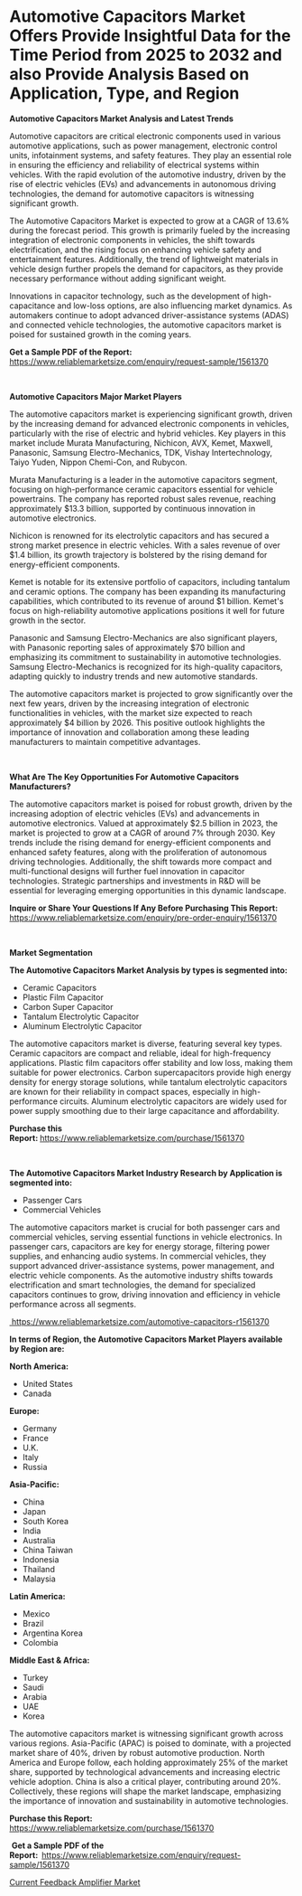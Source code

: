 <p><h1>Automotive Capacitors Market Offers Provide Insightful Data for the Time Period from 2025 to 2032 and also Provide Analysis Based on Application, Type, and Region</h1></p><p><strong>Automotive Capacitors Market Analysis and Latest Trends</strong></p>
<p><p>Automotive capacitors are critical electronic components used in various automotive applications, such as power management, electronic control units, infotainment systems, and safety features. They play an essential role in ensuring the efficiency and reliability of electrical systems within vehicles. With the rapid evolution of the automotive industry, driven by the rise of electric vehicles (EVs) and advancements in autonomous driving technologies, the demand for automotive capacitors is witnessing significant growth.</p><p>The Automotive Capacitors Market is expected to grow at a CAGR of 13.6% during the forecast period. This growth is primarily fueled by the increasing integration of electronic components in vehicles, the shift towards electrification, and the rising focus on enhancing vehicle safety and entertainment features. Additionally, the trend of lightweight materials in vehicle design further propels the demand for capacitors, as they provide necessary performance without adding significant weight.</p><p>Innovations in capacitor technology, such as the development of high-capacitance and low-loss options, are also influencing market dynamics. As automakers continue to adopt advanced driver-assistance systems (ADAS) and connected vehicle technologies, the automotive capacitors market is poised for sustained growth in the coming years.</p></p>
<p><strong>Get a Sample PDF of the Report:&nbsp;</strong> <a href="https://www.reliablemarketsize.com/enquiry/request-sample/1561370?utm_campaign=2289&utm_medium=2&utm_source=Github&utm_content=ia&utm_term=10022025&utm_id=automotive-capacitors">https://www.reliablemarketsize.com/enquiry/request-sample/1561370</a></p>
<p>&nbsp;</p>
<p><strong>Automotive Capacitors Major Market Players</strong></p>
<p><p>The automotive capacitors market is experiencing significant growth, driven by the increasing demand for advanced electronic components in vehicles, particularly with the rise of electric and hybrid vehicles. Key players in this market include Murata Manufacturing, Nichicon, AVX, Kemet, Maxwell, Panasonic, Samsung Electro-Mechanics, TDK, Vishay Intertechnology, Taiyo Yuden, Nippon Chemi-Con, and Rubycon. </p><p>Murata Manufacturing is a leader in the automotive capacitors segment, focusing on high-performance ceramic capacitors essential for vehicle powertrains. The company has reported robust sales revenue, reaching approximately $13.3 billion, supported by continuous innovation in automotive electronics. </p><p>Nichicon is renowned for its electrolytic capacitors and has secured a strong market presence in electric vehicles. With a sales revenue of over $1.4 billion, its growth trajectory is bolstered by the rising demand for energy-efficient components.</p><p>Kemet is notable for its extensive portfolio of capacitors, including tantalum and ceramic options. The company has been expanding its manufacturing capabilities, which contributed to its revenue of around $1 billion. Kemet's focus on high-reliability automotive applications positions it well for future growth in the sector.</p><p>Panasonic and Samsung Electro-Mechanics are also significant players, with Panasonic reporting sales of approximately $70 billion and emphasizing its commitment to sustainability in automotive technologies. Samsung Electro-Mechanics is recognized for its high-quality capacitors, adapting quickly to industry trends and new automotive standards.</p><p>The automotive capacitors market is projected to grow significantly over the next few years, driven by the increasing integration of electronic functionalities in vehicles, with the market size expected to reach approximately $4 billion by 2026. This positive outlook highlights the importance of innovation and collaboration among these leading manufacturers to maintain competitive advantages.</p></p>
<p>&nbsp;</p>
<p><strong>What Are The Key Opportunities For Automotive Capacitors Manufacturers?</strong></p>
<p><p>The automotive capacitors market is poised for robust growth, driven by the increasing adoption of electric vehicles (EVs) and advancements in automotive electronics. Valued at approximately $2.5 billion in 2023, the market is projected to grow at a CAGR of around 7% through 2030. Key trends include the rising demand for energy-efficient components and enhanced safety features, along with the proliferation of autonomous driving technologies. Additionally, the shift towards more compact and multi-functional designs will further fuel innovation in capacitor technologies. Strategic partnerships and investments in R&D will be essential for leveraging emerging opportunities in this dynamic landscape.</p></p>
<p><strong>Inquire or Share Your Questions If Any Before Purchasing This Report:</strong> <a href="https://www.reliablemarketsize.com/enquiry/pre-order-enquiry/1561370?utm_campaign=2289&utm_medium=2&utm_source=Github&utm_content=ia&utm_term=10022025&utm_id=automotive-capacitors">https://www.reliablemarketsize.com/enquiry/pre-order-enquiry/1561370</a></p>
<p>&nbsp;</p>
<p><strong>Market Segmentation</strong></p>
<p><strong>The Automotive Capacitors Market Analysis by types is segmented into:</strong></p>
<p><ul><li>Ceramic Capacitors</li><li>Plastic Film Capacitor</li><li>Carbon Super Capacitor</li><li>Tantalum Electrolytic Capacitor</li><li>Aluminum Electrolytic Capacitor</li></ul></p>
<p><p>The automotive capacitors market is diverse, featuring several key types. Ceramic capacitors are compact and reliable, ideal for high-frequency applications. Plastic film capacitors offer stability and low loss, making them suitable for power electronics. Carbon supercapacitors provide high energy density for energy storage solutions, while tantalum electrolytic capacitors are known for their reliability in compact spaces, especially in high-performance circuits. Aluminum electrolytic capacitors are widely used for power supply smoothing due to their large capacitance and affordability.</p></p>
<p><strong>Purchase this Report:&nbsp;</strong><a href="https://www.reliablemarketsize.com/purchase/1561370?utm_campaign=2289&utm_medium=2&utm_source=Github&utm_content=ia&utm_term=10022025&utm_id=automotive-capacitors">https://www.reliablemarketsize.com/purchase/1561370</a></p>
<p>&nbsp;</p>
<p><strong>The Automotive Capacitors Market Industry Research by Application is segmented into:</strong></p>
<p><ul><li>Passenger Cars</li><li>Commercial Vehicles</li></ul></p>
<p><p>The automotive capacitors market is crucial for both passenger cars and commercial vehicles, serving essential functions in vehicle electronics. In passenger cars, capacitors are key for energy storage, filtering power supplies, and enhancing audio systems. In commercial vehicles, they support advanced driver-assistance systems, power management, and electric vehicle components. As the automotive industry shifts towards electrification and smart technologies, the demand for specialized capacitors continues to grow, driving innovation and efficiency in vehicle performance across all segments.</p></p>
<p><a href="https://www.reliablemarketsize.com/automotive-capacitors-r1561370?utm_campaign=2289&utm_medium=2&utm_source=Github&utm_content=ia&utm_term=10022025&utm_id=automotive-capacitors">&nbsp;https://www.reliablemarketsize.com/automotive-capacitors-r1561370</a></p>
<p><strong>In terms of Region, the Automotive Capacitors Market Players available by Region are:</strong></p>
<p>
    <p> <strong> North America: </strong>
        <ul>
            <li>United States</li>
            <li>Canada</li>
        </ul>
        </p> 
    <p> <strong> Europe: </strong>
        <ul>
            <li>Germany</li>
            <li>France</li>
            <li>U.K.</li>
            <li>Italy</li>
            <li>Russia</li>
        </ul>
        </p> 
    <p> <strong> Asia-Pacific: </strong>
        <ul>
            <li>China</li>
            <li>Japan</li>
            <li>South Korea</li>
            <li>India</li>
            <li>Australia</li>
            <li>China Taiwan</li>
            <li>Indonesia</li>
            <li>Thailand</li>
            <li>Malaysia</li>
        </ul>
        </p> 
    <p> <strong> Latin America: </strong>
        <ul>
            <li>Mexico</li>
            <li>Brazil</li>
            <li>Argentina Korea</li>
            <li>Colombia</li>
        </ul>
        </p> 
    <p> <strong> Middle East & Africa: </strong>
        <ul>
            <li>Turkey</li>
            <li>Saudi</li>
            <li>Arabia</li>
            <li>UAE</li>
            <li>Korea</li>
        </ul>
    </p>
    </p>
<p><p>The automotive capacitors market is witnessing significant growth across various regions. Asia-Pacific (APAC) is poised to dominate, with a projected market share of 40%, driven by robust automotive production. North America and Europe follow, each holding approximately 25% of the market share, supported by technological advancements and increasing electric vehicle adoption. China is also a critical player, contributing around 20%. Collectively, these regions will shape the market landscape, emphasizing the importance of innovation and sustainability in automotive technologies.</p></p>
<p><strong>Purchase this Report: </strong><a href="https://www.reliablemarketsize.com/purchase/1561370?utm_campaign=2289&utm_medium=2&utm_source=Github&utm_content=ia&utm_term=10022025&utm_id=automotive-capacitors">https://www.reliablemarketsize.com/purchase/1561370</a></p>
<p>&nbsp;<strong>Get a Sample PDF of the Report:&nbsp;&nbsp;</strong><a href="https://www.reliablemarketsize.com/enquiry/request-sample/1561370?utm_campaign=2289&utm_medium=2&utm_source=Github&utm_content=ia&utm_term=10022025&utm_id=automotive-capacitors">https://www.reliablemarketsize.com/enquiry/request-sample/1561370</a></p>
<p><strong></strong></p>
<p><p><a href="https://github.com/shirleenfraker87/Market-Research-Report-List-1/blob/main/current-feedback-amplifier-market.md?utm_campaign=2289&utm_medium=2&utm_source=Github&utm_content=ia&utm_term=10022025&utm_id=automotive-capacitors">Current Feedback Amplifier Market</a></p></p>